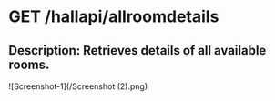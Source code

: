 # GET /hallapi/allroomdetails
## Description: Retrieves details of all available rooms.
![Screenshot-1](/Screenshot (2).png)
